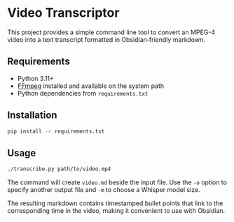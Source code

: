 # Video Transcriptor

This project provides a simple command line tool to convert an MPEG-4 video into a text transcript formatted in Obsidian‑friendly markdown.

## Requirements

* Python 3.11+
* [FFmpeg](https://ffmpeg.org/) installed and available on the system path
* Python dependencies from `requirements.txt`

## Installation

```bash
pip install -r requirements.txt
```

## Usage

```bash
./transcribe.py path/to/video.mp4
```

The command will create `video.md` beside the input file. Use the `-o` option to specify another output file and `-m` to choose a Whisper model size.

The resulting markdown contains timestamped bullet points that link to the corresponding time in the video, making it convenient to use with Obsidian.

